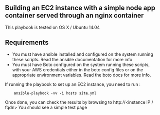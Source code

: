 Building an EC2 instance with a simple node app container served through an nginx container
-------------------------------------------
 This playbook is tested on OS X / Ubuntu 14.04

## Requirements
* You must have ansible installed and configured on the system running these scripts. Read the ansible documentation for more info
* You must have Boto configured on the system running these scripts, with your AWS credentials either in the boto config files or on the appropriate environment variables. Read the boto docs for more info.

If running the playbook to set up an EC2 instance, you need to run : 

        ansible-playbook -vv -i hosts site.yml

Once done, you can check the results by browsing to http://<instance IP / fqdn>
You should see a simple test page 
